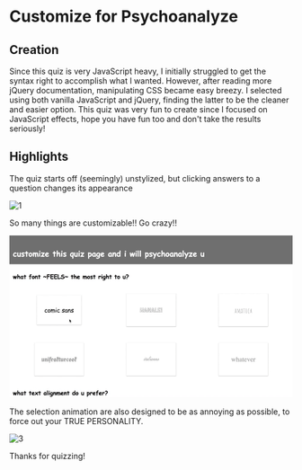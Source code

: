 # Customize for Psychoanalyze

## Creation
Since this quiz is very JavaScript heavy, I initially struggled to get the syntax right to accomplish what I wanted. However, after reading more jQuery documentation, manipulating CSS became easy breezy. I selected using both vanilla JavaScript and jQuery, finding the latter to be the cleaner and easier option. This quiz was very fun to create since I focused on JavaScript effects, hope you have fun too and don't take the results seriously!

## Highlights
The quiz starts off (seemingly) unstylized, but clicking answers to a question changes its appearance

![1](/img/1.gif)

So many things are customizable!! Go crazy!!

![2](/img/2.gif)

The selection animation are also designed to be as annoying as possible, to force out your TRUE PERSONALITY.

![3](/img/3.gif)

Thanks for quizzing!
